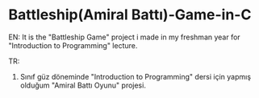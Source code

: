 # Battleship(Amiral Battı)-Game-in-C
EN:
It is the "Battleship Game" project i made in my freshman year for "Introduction to Programming" lecture.

TR:
1. Sınıf güz döneminde "Introduction to Programming" dersi için yapmış olduğum "Amiral Battı Oyunu" projesi.
